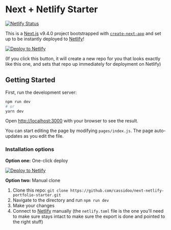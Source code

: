 # Next + Netlify Starter

[![Netlify Status](https://api.netlify.com/api/v1/badges/9d73e58f-4104-4db1-93c9-2134a9ffc9e7/deploy-status)](https://app.netlify.com/sites/next-portfolio-starter/deploys)

This is a [Next.js](https://nextjs.org/) v9.4.0 project bootstrapped with [`create-next-app`](https://github.com/zeit/next.js/tree/canary/packages/create-next-app) and set up to be instantly deployed to [Netlify](https://url.netlify.com/HJh3LCbjI)!

[![Deploy to Netlify](https://www.netlify.com/img/deploy/button.svg)](https://app.netlify.com/start/deploy?repository=https://github.com/cassidoo/next-netlify-portfolio-starter&utm_source=github&utm_medium=nextportfoliostarter-cs&utm_campaign=devex)

(If you click this button, it will create a new repo for you that looks exactly like this one, and sets that repo up immediately for deployment on Netlify)

## Getting Started

First, run the development server:

```bash
npm run dev
# or
yarn dev
```

Open [http://localhost:3000](http://localhost:3000) with your browser to see the result.

You can start editing the page by modifying `pages/index.js`. The page auto-updates as you edit the file.

### Installation options

**Option one:** One-click deploy

[![Deploy to Netlify](https://www.netlify.com/img/deploy/button.svg)](https://app.netlify.com/start/deploy?repository=https://github.com/cassidoo/next-netlify-portfolio-starter&utm_source=github&utm_medium=nextportfoliostarter-cs&utm_campaign=devex)

**Option two:** Manual clone

1. Clone this repo: `git clone https://github.com/cassidoo/next-netlify-portfolio-starter.git`
2. Navigate to the directory and run `npm run dev`
3. Make your changes
4. Connect to [Netlify](https://url.netlify.com/HJh3LCbjI) manually (the `netlify.toml` file is the one you'll need to make sure stays intact to make sure the export is done and pointed to the right stuff)
